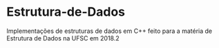 # Estrutura-de-Dados
Implementações de estruturas de dados em C++ feito para a matéria de Estrutura de Dados na UFSC em 2018.2
